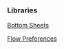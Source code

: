 ### Libraries

[Bottom Sheets](https://github.com/maxkeppeler/sheets)

[Flow Preferences](https://github.com/tfcporciuncula/flow-preferences)